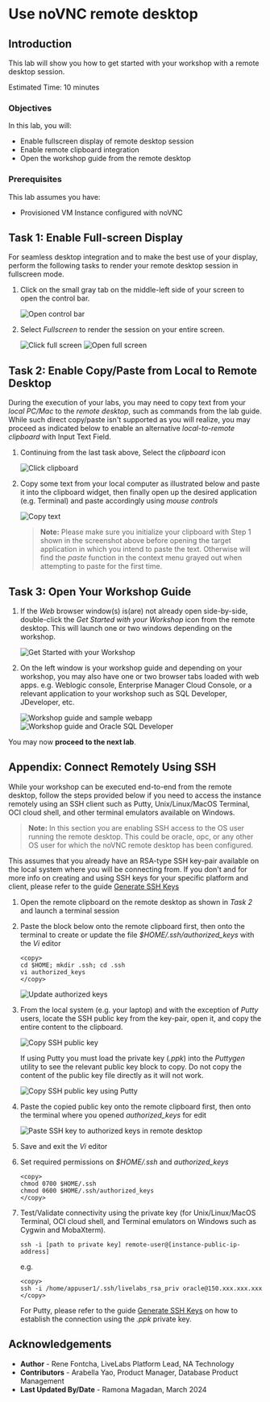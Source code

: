 # Use noVNC remote desktop

## Introduction
This lab will show you how to get started with your workshop with a remote desktop session.

Estimated Time: 10 minutes

### Objectives
In this lab, you will:
- Enable fullscreen display of remote desktop session
- Enable remote clipboard integration
- Open the workshop guide from the remote desktop

### Prerequisites

This lab assumes you have:
- Provisioned VM Instance configured with noVNC

## Task 1: Enable Full-screen Display
For seamless desktop integration and to make the best use of your display, perform the following tasks to render your remote desktop session in fullscreen mode.

1. Click on the small gray tab on the middle-left side of your screen to open the control bar.

    ![Open control bar](./images/novnc-fullscreen-1.png " ")

2. Select *Fullscreen* to render the session on your entire screen.

    ![Click full screen](./images/novnc-fullscreen-2.png " ")
    ![Open full screen](./images/novnc-fullscreen-3.png " ")

## Task 2: Enable Copy/Paste from Local to Remote Desktop
During the execution of your labs, you may need to copy text from your *local PC/Mac* to the *remote desktop*, such as commands from the lab guide. While such direct copy/paste isn't supported as you will realize, you may proceed as indicated below to enable an alternative *local-to-remote clipboard* with Input Text Field.

1. Continuing from the last task above, Select the *clipboard* icon

    ![Click clipboard](./images/novnc-clipboard-1.png " ")

2. Copy some text from your local computer as illustrated below and paste it into the clipboard widget, then finally open up the desired application (e.g. Terminal) and paste accordingly using *mouse controls*

    ![Copy text](./images/novnc-clipboard-2.png " ")

    >**Note:** Please make sure you initialize your clipboard with Step 1 shown in the screenshot above before opening the target application in which you intend to paste the text. Otherwise will find the *paste* function in the context menu grayed out when attempting to paste for the first time.

## Task 3: Open Your Workshop Guide

1. If the *Web* browser window(s) is(are) not already open side-by-side, double-click the *Get Started with your Workshop* icon from the remote desktop. This will launch one or two windows depending on the workshop.

    ![Get Started with your Workshop](./images/novnc-launch-get-started-1.png " ")

2. On the left window is your workshop guide and depending on your workshop, you may also have one or two browser tabs loaded with web apps. e.g. Weblogic console, Enterprise Manager Cloud Console, or a relevant application to your workshop such as SQL Developer, JDeveloper, etc.

    ![Workshop guide and sample webapp](./images/novnc-launch-get-started-2.png " ")
    ![Workshop guide and Oracle SQL Developer](./images/novnc-launch-get-started-3.png " ")

You may now **proceed to the next lab**.

## Appendix: Connect Remotely Using SSH

While your workshop can be executed end-to-end from the remote desktop, follow the steps provided below if you need to access the instance remotely using an SSH client such as Putty, Unix/Linux/MacOS Terminal, OCI cloud shell, and other terminal emulators available on Windows.

>**Note:** In this section you are enabling SSH access to the OS user running the remote desktop. This could be oracle, opc, or any other OS user for which the noVNC remote desktop has been configured.

This assumes that you already have an RSA-type SSH key-pair available on the local system where you will be connecting from. If you don't and for more info on creating and using SSH keys for your specific platform and client, please refer to the guide [Generate SSH Keys](https://oracle-livelabs.github.io/common/labs/generate-ssh-key)

1. Open the remote clipboard on the remote desktop as shown in *Task 2* and launch a terminal session

2. Paste the block below onto the remote clipboard first, then onto the terminal to create or update the file *$HOME/.ssh/authorized_keys* with the *Vi* editor

    ```text
    <copy>
    cd $HOME; mkdir .ssh; cd .ssh
    vi authorized_keys
    </copy>
    ```

    ![Update authorized keys](./images/novnc-copy-pub-key-4.png " ")

3. From the local system (e.g. your laptop) and with the exception of *Putty* users, locate the SSH public key from the key-pair, open it, and copy the entire content to the clipboard.

    ![Copy SSH public key](./images/novnc-copy-pub-key-1.png " ")

    If using Putty you must load the private key (*.ppk*) into the *Puttygen* utility to see the relevant public key block to copy. Do not copy the content of the public key file directly as it will not work.

    ![Copy SSH public key using Putty](./images/novnc-copy-pub-key-2.png " ")

4. Paste the copied public key onto the remote clipboard first, then onto the terminal where you opened *authorized_keys* for edit

    ![Paste SSH key to authorized keys in remote desktop](./images/novnc-copy-pub-key-3.png " ")

5. Save and exit the *Vi* editor

6. Set required permissions on *$HOME/.ssh* and *authorized_keys*

    ```
    <copy>
    chmod 0700 $HOME/.ssh
    chmod 0600 $HOME/.ssh/authorized_keys
    </copy>
    ```

7. Test/Validate connectivity using the private key (for Unix/Linux/MacOS Terminal, OCI cloud shell, and Terminal emulators on Windows such as Cygwin and MobaXterm).

    ```text
    ssh -i [path to private key] remote-user@[instance-public-ip-address]
    ```

    e.g.
    ```text
    <copy>
    ssh -i /home/appuser1/.ssh/livelabs_rsa_priv oracle@150.xxx.xxx.xxx
    </copy>
    ```

    For Putty, please refer to the guide [Generate SSH Keys](https://oracle-livelabs.github.io/common/labs/generate-ssh-key) on how to establish the connection using the *.ppk* private key.

## Acknowledgements
* **Author** - Rene Fontcha, LiveLabs Platform Lead, NA Technology
* **Contributors** - Arabella Yao, Product Manager, Database Product Management
* **Last Updated By/Date** - Ramona Magadan, March 2024